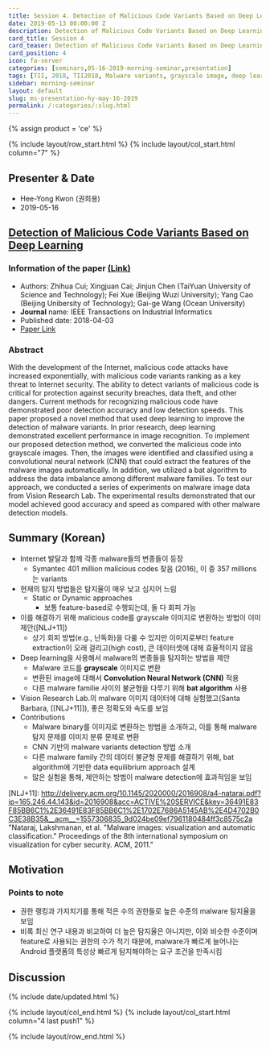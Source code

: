 ```yaml
---
title: Session 4. Detection of Malicious Code Variants Based on Deep Learning
date: 2019-05-13 00:00:00 Z
description: Detection of Malicious Code Variants Based on Deep Learning
card_title: Session 4
card_teaser: Detection of Malicious Code Variants Based on Deep Learning
card_position: 4
icon: fa-server
categories: [seminars,05-16-2019-morning-seminar,presentation]
tags: [TII, 2018, TII2018, Malware variants, grayscale image, deep learning, convolution neural network, bat algorithm]
sidebar: morning-seminar
layout: default
slug: ms-presentation-hy-may-16-2019
permalink: /:categories/:slug.html
---
```


{% assign product = 'ce' %}

{% include layout/row_start.html %}
{% include layout/col_start.html column="7" %}

## Presenter & Date
+ Hee-Yong Kwon (권희용)
+ 2019-05-16

## [Detection of Malicious Code Variants Based on Deep Learning](https://inhaucs.github.io/seminars/05-16-2019-morning-seminar/presentation/ms-presentation-hy-may-16-2019.html)

### Information of the paper [(Link)](https://ieeexplore.ieee.org/abstract/document/8330042)
+ Authors: Zhihua Cui; Xingjuan Cai; Jinjun Chen (TaiYuan University of Science and Technology); Fei Xue (Beijing Wuzi University); Yang Cao (Beijing Unibersity of Technology); Gai-ge Wang (Ocean University)
+ **Journal** name: IEEE Transactions on Industrial Informatics
+ Published date: 2018-04-03
+ [Paper Link](https://ieeexplore.ieee.org/stamp/stamp.jsp?tp=&arnumber=8330042)


### Abstract
With the development of the Internet, malicious code attacks have increased exponentially, with malicious code variants ranking as a key threat to Internet security. The ability to detect variants of malicious code is critical for protection against security breaches, data theft, and other dangers. Current methods for recognizing malicious code have demonstrated poor detection accuracy and low detection speeds. This paper proposed a novel method that used deep learning to improve the detection of malware variants. In prior research, deep learning demonstrated excellent performance in image recognition. To implement our proposed detection method, we converted the malicious code into grayscale images. Then, the images were identified and classified using a convolutional neural network (CNN) that could extract the features of the malware images automatically. In addition, we utilized a bat algorithm to address the data imbalance among different malware families. To test our approach, we conducted a series of experiments on malware image data from Vision Research Lab. The experimental results demonstrated that our model achieved good accuracy and speed as compared with other malware detection models.


## Summary (Korean)
+ Internet 발달과 함께 각종 malware들의 변종들이 등장
  + Symantec 401 million malicious codes 찾음 (2016), 이 중 357 millions는 variants
+ 현재의 탐지 방법들은 탐지율이 매우 낮고 심지어 느림
  + Static or Dynamic approaches
    + 보통 feature-based로 수행되는데, 둘 다 회피 가능
+ 이를 해결하기 위해 malicious code를 grayscale 이미지로 변환하는 방법이 이미 제안([NLJ+11])
  + 상기 회피 방법(e.g., 난독화)을 다룰 수 있지만 이미지로부터 feature extraction이 오래 걸리고(high cost), 큰 데이터셋에 대해 효율적이지 않음
+ Deep learning을 사용해서 malware의 변종들을 탐지하는 방법을 제안
  + Malware 코드를 **grayscale** 이미지로 변환
  + 변환된 image에 대해서 **Convolution Neural Network (CNN)** 적용
  + 다른 malware familie 사이의 불균형을 다루기 위해 **bat algorithm** 사용
+ Vision Research Lab.의 malware 이미지 데이터에 대해 실험했고(Santa Barbara, [[NLJ+11]]), 좋은 정확도와 속도를 보임
+ Contributions
  + Malware binary를 이미지로 변환하는 방법을 소개하고, 이를 통해 malware 탐지 문제를 이미지 분류 문제로 변환
  + CNN 기반의 malware variants detection 방법 소개
  + 다른 malware family 간의 데이터 불균형 문제를 해결하기 위해, bat algorithm에 기반한 data equilibrium approach 설계
  + 많은 실험을 통해, 제안하는 방법이 malware detection에 효과적임을 보임

[NLJ+11]: <http://delivery.acm.org/10.1145/2020000/2016908/a4-nataraj.pdf?ip=165.246.44.143&id=2016908&acc=ACTIVE%20SERVICE&key=36491E83F85BB6C1%2E36491E83F85BB6C1%2E1702E7686A5145AB%2E4D4702B0C3E38B35&__acm__=1557306835_9d024be09ef7961180484ff3c8575c2a> "Nataraj, Lakshmanan, et al. "Malware images: visualization and automatic classification." Proceedings of the 8th international symposium on visualization for cyber security. ACM, 2011."


## Motivation
<!-- + Android 시장은 매우 큰데, iOS와는 다르게 third-party나 file-sharing을 통한 어플리케이션 설치를 허용하고 있음 -> Malware가 다운로드될 수 있는 경로
+ Mobile malware의 97%가 Android를 타겟으로 함
+ 이러한 Malware의 타입은 50개 이상 있고, 이 때문에 모두 탐지하기가 힘듦
+ 이전 기술들이 있고 한계가 있음
  + RISKRANKER : 정적 분석 기반 -> False positive 많음
  + TAINTDROID : 동적 분석 기반 -> Malware 탐지 회피 기술
  + DREBIN : 정적 분석 + 기계 학습 -> High Cost -->


### Points to note
+ 권한 랭킹과 가지치기를 통해 적은 수의 권한들로 높은 수준의 malware 탐지율을 보임
+ 비록 최신 연구 내용과 비교하여 더 높은 탐지율은 아니지만, 이와 비슷한 수준이며 feature로 사용되는 권한의 수가 적기 때문에, malware가 빠르게 늘어나는 Android 플랫폼의 특성상 빠르게 탐지해야하는 요구 조건을 만족시킴



## Discussion

[ASH+14]: <https://www.researchgate.net/profile/Hugo_Gascon/publication/264785935_DREBIN_Effective_and_Explainable_Detection_of_Android_Malware_in_Your_Pocket/links/53efd0020cf26b9b7dcdf395.pdf> "D. Arp, M. Spreitzenbarth, M. H¨ubner, H. Gascon, K. Rieck, and C. Siemens, “DREBIN: Effective and explainable detection of android malware in your pocket,” presented at Annu. Symp. Netw. Distrib. Syst. Security, 2014."
[WWF+14]: <https://ieeexplore.ieee.org/abstract/document/6891250> "W. Wang, X. Wang, D. Feng, J. Liu, Z. Han, and X. Zhang, “Exploring permission-induced risk in android applications for malicious application detection,” IEEE Trans. Inf. Forensics Security, vol. 9, no. 11, pp. 1869–1882, Nov. 2014."


{% include date/updated.html %}

{% include layout/col_end.html %}
{% include layout/col_start.html column="4 last push1" %}

{% include layout/row_end.html %}
